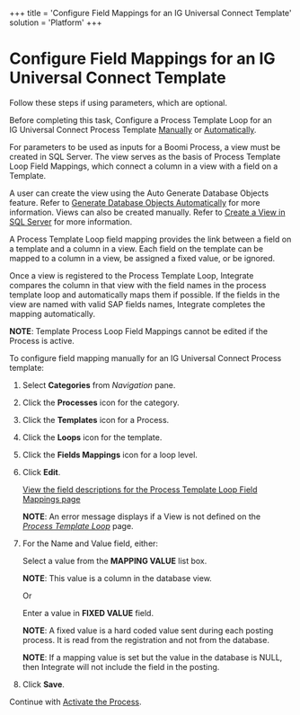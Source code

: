 +++
title = 'Configure Field Mappings for an IG Universal Connect Template'
solution = 'Platform'
+++

# Configure Field Mappings for an IG Universal Connect Template

Follow these steps if using parameters, which are optional.

Before completing this task, Configure a Process Template Loop for an
IG Universal Connect Process Template
[Manually](Configure%20a%20Process%20Template%20Loop%20for%20an%20IG%20Universal%20Connect%20Process%20Template%20Manually)
or
[Automatically](Configure%20a%20Process%20Template%20Loop%20for%20an%20IG%20Universal%20Connect%20Process%20Template%20Automatically).

For parameters to be used as inputs for a Boomi Process, a view must be
created in SQL Server. The view serves as the basis of Process Template
Loop Field Mappings, which connect a column in a view with a field on a
Template.

A user can create the view using the Auto Generate Database Objects
feature. Refer to [Generate Database Objects
Automatically](../Integrate/Use_Cases/Generate_Database_Objects_Automatically)
for more information. Views can also be created manually. Refer to
[Create a View in SQL
Server](../Integrate/Use_Cases/Create_a_View_in_SQL_Server) for more
information.

A Process Template Loop field mapping provides the link between a field
on a template and a column in a view. Each field on the template can be
mapped to a column in a view, be assigned a fixed value, or be ignored.

Once a view is registered to the Process Template Loop, Integrate
compares the column in that view with the field names in the process
template loop and automatically maps them if possible. If the fields in
the view are named with valid SAP fields names, Integrate completes the
mapping automatically.

<span style="font-weight: bold;">NOTE</span>: Template Process Loop
Field Mappings cannot be edited if the Process is active.

To configure field mapping manually for an IG Universal Connect Process
template:

1.  Select <span style="font-weight: bold;">Categories</span> from
    <span style="font-style: italic;">Navigation</span> pane.

2.  Click the <span style="font-weight: bold;">Processes</span> icon for
    the category.

3.  Click the <span style="font-weight: bold;">Templates</span> icon for
    a Process.

4.  Click the <span style="font-weight: bold;">Loops</span> icon for the
    template.

5.  Click the <span style="font-weight: bold;">Fields Mappings</span>
    icon for a loop level.

6.  Click <span style="font-weight: bold;">Edit</span>.
    
    [View the field descriptions for the Process Template Loop Field
    Mappings
    page](../Integrate/Page_Desc/Process_Template_Loop_Field_Mappings_H)
    
    <span style="font-weight: bold;">NOTE</span>: An error message
    displays if a View is not defined on the
    <span style="font-style: italic;">[Process Template
    Loop](../Integrate/Page_Desc/Process_Template_Loop)</span> page.

7.  For the Name and Value field, either:
    
    Select a value from the <span style="font-weight: bold;">MAPPING
    VALUE</span> list box.
    
    <span style="font-weight: bold;">NOTE</span>: This value is a column
    in the database view.
    
    Or
    
    Enter a value in <span style="font-weight: bold;">FIXED VALUE</span>
    field.
    
    <span style="font-weight: bold;">NOTE</span>: A fixed value is a
    hard coded value sent during each posting process. It is read from
    the registration and not from the database.
    
    <span style="font-weight: bold;">NOTE</span>: If a mapping value is
    set but the value in the database is NULL, then Integrate will not
    include the field in the posting.

8.  Click <span style="font-weight: bold;">Save</span>.

Continue with [Activate the
Process](Activate%20the%20Process%20IGUC).

